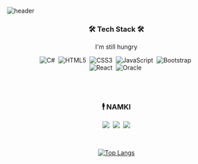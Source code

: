 ![header](https://capsule-render.vercel.app/api?type=soft&color=auto&height=150&section=header&text=NAMKI%20YOO&fontSize=70&animation=twinkling)

<h3 align="center">🛠 Tech Stack 🛠</h3>

<p align="center"> I'm still hungry </p>

<p align="center">
  <img alt="C#" src="https://img.shields.io/badge/c%23%20-%23239120.svg?&style=flat-square&logo=c-sharp&logoColor=white"/></a>&nbsp 
  <img alt="HTML5" src="https://img.shields.io/badge/html5%20-%23E34F26.svg?&style=flat-square&logo=html5&logoColor=white"/></a>&nbsp 
 <img alt="CSS3" src="https://img.shields.io/badge/css3%20-%231572B6.svg?&style=flat-squaree&logo=css3&logoColor=white"/></a>&nbsp 
  <img alt="JavaScript" src="https://img.shields.io/badge/javascript%20-%23323330.svg?&style=flat-square&logo=javascript&logoColor=%23F7DF1E"/></a>&nbsp 
  <img alt="Bootstrap" src="https://img.shields.io/badge/bootstrap%20-%23563D7C.svg?&style=flat-square&logo=bootstrap&logoColor=white"/></a>&nbsp 
  <br>
  <img alt="React" src="https://img.shields.io/badge/react%20-%2320232a.svg?&style=flat-square&logo=react&logoColor=%2361DAFB"/></a>&nbsp
  <img alt="Oracle" src ="https://img.shields.io/badge/oracle%20-%23F00000.svg?&style=flat-squaree&logo=oracle&logoColor=white" /></a>&nbsp 
</p>

<br><br>
<h3 align="center"> 🕴 NAMKI </h3>
<p align="center">
  <a href="https://github.com/Yoonamki"><img src="https://img.shields.io/badge/github%20-%23121011.svg?&style=flat-square&logo=github&logoColor=white&link=https://github.com/Yoonamki"/></a>&nbsp
  <a href="https://www.instagram.com/namki0111/"><img src="https://img.shields.io/badge/Instagram-E4405F?style=flat-square&logo=Instagram&logoColor=white&link=https://www.instagram.com/namki0111/"/></a>&nbsp
  <a href="mailto:ubaechu@gmail.com"><img src="https://img.shields.io/badge/Gmail-d14836?style=flat-square&logo=Gmail&logoColor=white&link=ubaechu@gmail.com"/></a>
</p>
<br>

<div align=center>
  
  [![Top Langs](https://github-readme-stats.vercel.app/api/top-langs/?username=Yoonamki&layout=compact)](https://github.com/Yoonamki/github-readme-stats)

</div>
